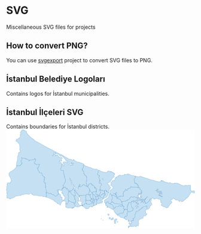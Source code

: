 # SVG
Miscellaneous SVG files for projects

## How to convert PNG?
You can use [svgexport](https://github.com/shakiba/svgexport) project to convert SVG files to PNG.

## İstanbul Belediye Logoları
Contains logos for İstanbul municipalities.

## İstanbul İlçeleri SVG
Contains boundaries for İstanbul districts.
![Alt text](./ilceler/istanbul/istanbul.svg)